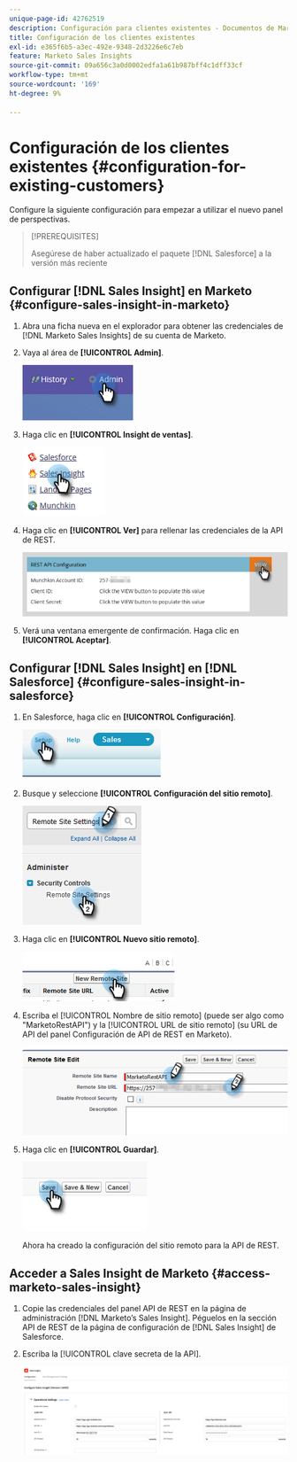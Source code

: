 ```yaml
---
unique-page-id: 42762519
description: Configuración para clientes existentes - Documentos de Marketo - Documentación del producto
title: Configuración de los clientes existentes
exl-id: e365f6b5-a3ec-492e-9348-2d3226e6c7eb
feature: Marketo Sales Insights
source-git-commit: 09a656c3a0d0002edfa1a61b987bff4c1dff33cf
workflow-type: tm+mt
source-wordcount: '169'
ht-degree: 9%

---
```


# Configuración de los clientes existentes {#configuration-for-existing-customers}

Configure la siguiente configuración para empezar a utilizar el nuevo panel de perspectivas.

>[!PREREQUISITES]
>
>Asegúrese de haber actualizado el paquete [!DNL Salesforce] a la versión más reciente

## Configurar [!DNL Sales Insight] en Marketo {#configure-sales-insight-in-marketo}

1. Abra una ficha nueva en el explorador para obtener las credenciales de [!DNL Marketo Sales Insights] de su cuenta de Marketo.

1. Vaya al área de **[!UICONTROL Admin]**.

   ![](assets/configuration-for-existing-customers-1.png)

1. Haga clic en **[!UICONTROL Insight de ventas]**.

   ![](assets/configuration-for-existing-customers-2.png)

1. Haga clic en **[!UICONTROL Ver]** para rellenar las credenciales de la API de REST.

   ![](assets/configuration-for-existing-customers-3.png)

1. Verá una ventana emergente de confirmación. Haga clic en **[!UICONTROL Aceptar]**.

## Configurar [!DNL Sales Insight] en [!DNL Salesforce] {#configure-sales-insight-in-salesforce}

1. En Salesforce, haga clic en **[!UICONTROL Configuración]**.

   ![](assets/configuration-for-existing-customers-4.png)

1. Busque y seleccione **[!UICONTROL Configuración del sitio remoto]**.

   ![](assets/configuration-for-existing-customers-5.png)

1. Haga clic en **[!UICONTROL Nuevo sitio remoto]**.

   ![](assets/configuration-for-existing-customers-6.png)

1. Escriba el [!UICONTROL Nombre de sitio remoto] (puede ser algo como &quot;MarketoRestAPI&quot;) y la [!UICONTROL URL de sitio remoto] (su URL de API del panel Configuración de API de REST en Marketo).

   ![](assets/configuration-for-existing-customers-7.png)

1. Haga clic en **[!UICONTROL Guardar]**.

   ![](assets/configuration-for-existing-customers-8.png)

   Ahora ha creado la configuración del sitio remoto para la API de REST.

## Acceder a Sales Insight de Marketo {#access-marketo-sales-insight}

1. Copie las credenciales del panel API de REST en la página de administración [!DNL Marketo’s Sales Insight]. Péguelos en la sección API de REST de la página de configuración de [!DNL Sales Insight] de Salesforce.

1. Escriba la [!UICONTROL clave secreta de la API].

   ![](assets/configuration-for-existing-customers-9.png)
